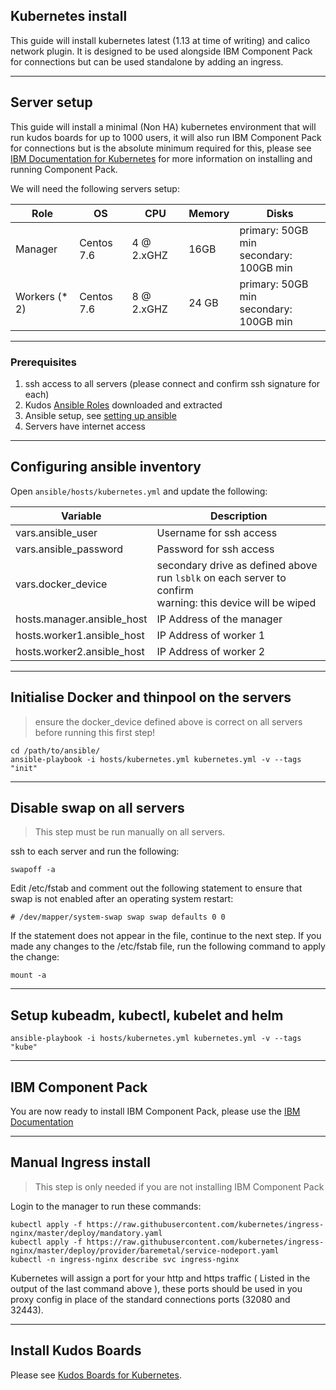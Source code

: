## Kubernetes install

This guide will install kubernetes latest (1.13 at time of writing) and calico network plugin. It is designed to be used alongside IBM Component Pack for connections but can be used standalone by adding an ingress.

---

## Server setup

This guide will install a minimal (Non HA) kubernetes environment that will run kudos boards for up to 1000 users, it will also run IBM Component Pack for connections but is the absolute minimum required for this, please see [IBM Documentation for Kubernetes](https://www.ibm.com/support/knowledgecenter/en/SSYGQH_6.0.0/admin/install/cp_prereqs.html) for more information on installing and running Component Pack.

We will need the following servers setup:

| Role           | OS         | CPU        | Memory | Disks                                      |
| -------------- | ---------- | ---------- | ------ | ------------------------------------------ |
| Manager        | Centos 7.6 | 4 @ 2.xGHZ | 16GB   | primary: 50GB min<br> secondary: 100GB min |
| Workers (\* 2) | Centos 7.6 | 8 @ 2.xGHZ | 24 GB  | primary: 50GB min<br> secondary: 100GB min |

---

### Prerequisites

1. ssh access to all servers (please connect and confirm ssh signature for each)
1. Kudos [Ansible Roles](/assets/ansible.zip) downloaded and extracted
1. Ansible setup, see [setting up ansible](/tools/ansible/)
1. Servers have internet access

---

## Configuring ansible inventory

Open `ansible/hosts/kubernetes.yml` and update the following:

| Variable                   | Description                                                                                                     |
| -------------------------- | --------------------------------------------------------------------------------------------------------------- |
| vars.ansible_user          | Username for ssh access                                                                                         |
| vars.ansible_password      | Password for ssh access                                                                                         |
| vars.docker_device         | secondary drive as defined above<br>run `lsblk` on each server to confirm<br>warning: this device will be wiped |
| hosts.manager.ansible_host | IP Address of the manager                                                                                       |
| hosts.worker1.ansible_host | IP Address of worker 1                                                                                          |
| hosts.worker2.ansible_host | IP Address of worker 2                                                                                          |

---

## Initialise Docker and thinpool on the servers

> ensure the docker_device defined above is correct on all servers before running this first step!

    cd /path/to/ansible/
    ansible-playbook -i hosts/kubernetes.yml kubernetes.yml -v --tags "init"

---

## Disable swap on all servers

> This step must be run manually on all servers.

ssh to each server and run the following:

    swapoff -a

Edit /etc/fstab and comment out the following statement to ensure that swap is not enabled after an operating system restart:

    # /dev/mapper/system-swap swap swap defaults 0 0

If the statement does not appear in the file, continue to the next step.
If you made any changes to the /etc/fstab file, run the following command to apply the change:

    mount -a

---

## Setup kubeadm, kubectl, kubelet and helm

    ansible-playbook -i hosts/kubernetes.yml kubernetes.yml -v --tags "kube"

---

## IBM Component Pack

You are now ready to install IBM Component Pack, please use the [IBM Documentation](https://www.ibm.com/support/knowledgecenter/en/SSYGQH_6.0.0/admin/install/cp_install_upgrade_intro.html)

---

## Manual Ingress install

> This step is only needed if you are not installing IBM Component Pack

Login to the manager to run these commands:

    kubectl apply -f https://raw.githubusercontent.com/kubernetes/ingress-nginx/master/deploy/mandatory.yaml
    kubectl apply -f https://raw.githubusercontent.com/kubernetes/ingress-nginx/master/deploy/provider/baremetal/service-nodeport.yaml
    kubectl -n ingress-nginx describe svc ingress-nginx

Kubernetes will assign a port for your http and https traffic ( Listed in the output of the last command above ), these ports should be used in you proxy config in place of the standard connections ports (32080 and 32443).

---

## Install Kudos Boards

Please see [Kudos Boards for Kubernetes](/boards/kubernetes/).
